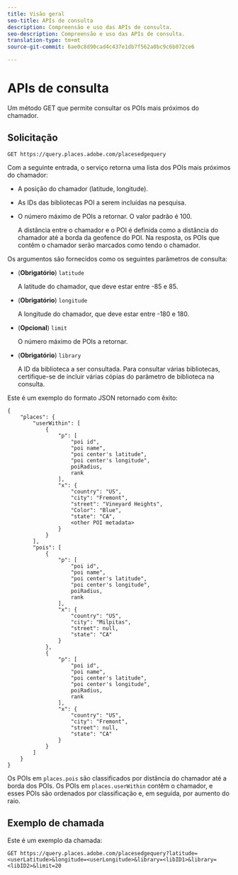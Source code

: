 ```yaml
---
title: Visão geral
seo-title: APIs de consulta
description: Compreensão e uso das APIs de consulta.
seo-description: Compreensão e uso das APIs de consulta.
translation-type: tm+mt
source-git-commit: 6ae0c8d90cad4c437e1db7f562a0bc9c6b072ce6

---
```




# APIs de consulta

Um método GET que permite consultar os POIs mais próximos do chamador.

## Solicitação

```text
GET https://query.places.adobe.com/placesedgequery
```

Com a seguinte entrada, o serviço retorna uma lista dos POIs mais próximos do chamador:

* A posição do chamador \(latitude, longitude\).
* As IDs das bibliotecas POI a serem incluídas na pesquisa.
* O número máximo de POIs a retornar.  O valor padrão é 100.

   A distância entre o chamador e o POI é definida como a distância do chamador até a borda da geofence do POI. Na resposta, os POIs que contêm o chamador serão marcados como tendo o chamador.

Os argumentos são fornecidos como os seguintes parâmetros de consulta:

* (**Obrigatório**) `latitude`

   A latitude do chamador, que deve estar entre -85 e 85.
* (**Obrigatório**) `longitude`

   A longitude do chamador, que deve estar entre -180 e 180.

* (**Opcional**) `limit`

   O número máximo de POIs a retornar.

* (**Obrigatório**) `library`

   A ID da biblioteca a ser consultada. Para consultar várias bibliotecas, certifique-se de incluir várias cópias do parâmetro de biblioteca na consulta.

Este é um exemplo do formato JSON retornado com êxito:

```markup
{
    "places": {
        "userWithin": [
            {
                "p": [
                    "poi id",
                    "poi name",
                    "poi center's latitude",
                    "poi center's longitude",
                    poiRadius,
                    rank
                ],
                "x": {
                    "country": "US",
                    "city": "Fremont",
                    "street": "Vineyard Heights",
                    "Color": "Blue",
                    "state": "CA",
                    <other POI metadata>
                }
            }
        ],
        "pois": [
            {
                "p": [
                    "poi id",
                    "poi name",
                    "poi center's latitude",
                    "poi center's longitude",
                    poiRadius,
                    rank
                ],
                "x": {
                    "country": "US",
                    "city": "Milpitas",
                    "street": null,
                    "state": "CA"
                }
            },
            {
                "p": [
                    "poi id",
                    "poi name",
                    "poi center's latitude",
                    "poi center's longitude",
                    poiRadius,
                    rank
                ],
                "x": {
                    "country": "US",
                    "city": "Fremont",
                    "street": null,
                    "state": "CA"
                }
            }
        ]
    }
}
```

Os POIs em `places.pois` são classificados por distância do chamador até a borda dos POIs. Os POIs em `places.userWithin` contêm o chamador, e esses POIs são ordenados por classificação e, em seguida, por aumento do raio.

## Exemplo de chamada

Este é um exemplo da chamada:

```text
GET https://query.places.adobe.com/placesedgequery?latitude=<userLatitude>&longitude=<userLongitude>&library=<libID1>&library=<libID2>&limit=20
```
